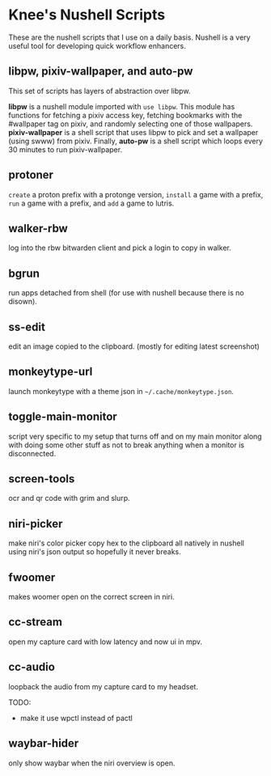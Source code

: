 # Knee's Nushell Scripts

These are the nushell scripts that I use on a daily basis. Nushell is a very useful tool for developing quick workflow enhancers.

## libpw, pixiv-wallpaper, and auto-pw

This set of scripts has layers of abstraction over libpw.

**libpw** is a nushell module imported with `use libpw`. This module has functions for fetching a pixiv access key, fetching bookmarks with the #wallpaper tag on pixiv, and randomly selecting one of those wallpapers. **pixiv-wallpaper** is a shell script that uses libpw to pick and set a wallpaper (using swww) from pixiv. Finally, **auto-pw** is a shell script which loops every 30 minutes to run pixiv-wallpaper.

## protoner

`create` a proton prefix with a protonge version, `install` a game with a prefix, `run` a game with a prefix, and `add` a game to lutris.

## walker-rbw

log into the rbw bitwarden client and pick a login to copy in walker.

## bgrun

run apps detached from shell (for use with nushell because there is no disown).

## ss-edit

edit an image copied to the clipboard. (mostly for editing latest screenshot)

## monkeytype-url

launch monkeytype with a theme json in `~/.cache/monkeytype.json`.

## toggle-main-monitor 

script very specific to my setup that turns off and on my main monitor along with doing some other stuff as not to break anything when a monitor is disconnected.

## screen-tools

ocr and qr code with grim and slurp.

## niri-picker

make niri's color picker copy hex to the clipboard all natively in nushell using niri's json output so hopefully it never breaks.

## fwoomer

makes woomer open on the correct screen in niri.

## cc-stream

open my capture card with low latency and now ui in mpv.

## cc-audio

loopback the audio from my capture card to my headset.

TODO: 
- make it use wpctl instead of pactl

## waybar-hider

only show waybar when the niri overview is open.
